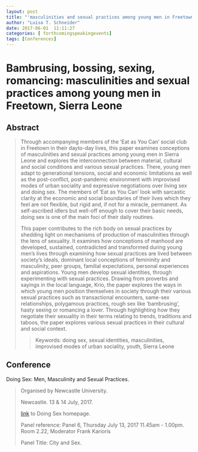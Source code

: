 ```yaml
---
layout: post
title: "'masculinities and sexual practices among young men in Freetown, Sierra Leone' Paper at Doing Sex, Men and Masculinities Conference. Newcastle. 13 & 14 July 2017."
author: "Luisa T. Schneider"
date: 2017-06-01  11:11:27
categories: [ forthcomingspeakingevents]
tags: [Conferences]
---
```

# Bambrusing, bossing, sexing, romancing: masculinities and sexual practices among young men in Freetown, Sierra Leone

## Abstract
>Through accompanying members of the ‘Eat as You Can’ social club in Freetown in their dayto-day lives, this paper examines conceptions of masculinities and sexual practices among young men in Sierra Leone and explores the interconnection between material, cultural and social conditions and various sexual practices. There, young men adapt to generational tensions, social and economic limitations as well as the post-conflict, post-pandemic environment with improvised modes of urban sociality and expressive negotiations over living sex and doing sex. The members of ‘Eat as You Can’ look with sarcastic clarity at the economic and social boundaries of their lives which they feel are not flexible, but rigid and, if not for a miracle, permanent. As self-ascribed idlers but well-off enough to cover their basic needs, doing sex is one of the main foci of their daily routines.
>
>This paper contributes to the rich body on sexual practices by shedding light on mechanisms of production of masculinities through the lens of sexuality. It examines how conceptions of manhood are developed, sustained, contradicted and transformed during young men’s lives through examining how sexual practices are lived between society’s ideals, dominant local conceptions of femininity and masculinity, peer groups, familial expectations, personal experiences and aspirations. Young men develop sexual identities, through experimenting with sexual practices. Drawing from proverbs and sayings in the local language, Krio, the paper explores the ways in which young men position themselves in society through their various sexual practices such as transactional encounters, same-sex relationships, polygamous practices, rough sex like ‘bambrusing’, hasty sexing or romancing a lover. Through highlighting how they negotiate their sexuality in their terms relating to trends, traditions and taboos, the paper explores various sexual practices in their cultural and social context.
>> Keywords: doing sex, sexual identities, masculinities, improvised modes of urban sociality, youth, Sierra Leone 


## Conference
Doing Sex: Men, Masculinity and Sexual Practices.

>Organised by Newcastle University.
>
> Newcastle. 13 & 14 July, 2017.
>
> [link](http://research.ncl.ac.uk/doingsex//) to Doing Sex homepage.
>
> Panel reference: Panel 6, Thursday July 13, 2017 11.45am - 1.00pm. Room 2.22, Moderator Frank Karioris
>
> Panel Title: City and Sex.